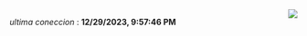 

<div style="display: flex; justify-content: space-between;">
 <p align="right"><i>ultima coneccion</i> : <b>12/29/2023, 9:57:46 PM</b></p> 
 <img src="https://img.shields.io/badge/GitHub%20Action%20Status-Online-brightgreen?style=flat&logo=githubactions&logoColor=%23ffffff&labelColor=%23181717&color=%232088FF" />
</div>



